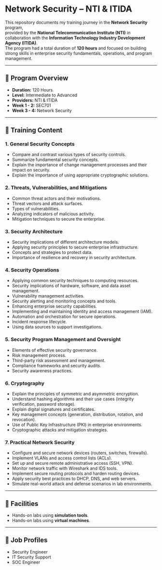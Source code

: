 # Network Security – NTI & ITIDA

This repository documents my training journey in the **Network Security** program,  
provided by the **National Telecommunication Institute (NTI)** in collaboration with the **Information Technology Industry Development Agency (ITIDA)**.  
The program had a total duration of **120 hours** and focused on building strong skills in enterprise security fundamentals, operations, and program management.

---

## 📌 Program Overview
- **Duration:** 120 Hours  
- **Level:** Intermediate to Advanced  
- **Providers:** NTI & ITIDA  
- **Week 1 - 2:** SEC701
- **Week 3 - 4:** Network Security

---

## 🔐 Training Content

### 1. General Security Concepts
- Compare and contrast various types of security controls.  
- Summarize fundamental security concepts.  
- Explain the importance of change management processes and their impact on security.  
- Explain the importance of using appropriate cryptographic solutions.  

### 2. Threats, Vulnerabilities, and Mitigations
- Common threat actors and their motivations.  
- Threat vectors and attack surfaces.  
- Types of vulnerabilities.  
- Analyzing indicators of malicious activity.  
- Mitigation techniques to secure the enterprise.  

### 3. Security Architecture
- Security implications of different architecture models.  
- Applying security principles to secure enterprise infrastructure.  
- Concepts and strategies to protect data.  
- Importance of resilience and recovery in security architecture.  

### 4. Security Operations
- Applying common security techniques to computing resources.  
- Security implications of hardware, software, and data asset management.  
- Vulnerability management activities.  
- Security alerting and monitoring concepts and tools.  
- Enhancing enterprise security capabilities.  
- Implementing and maintaining identity and access management (IAM).  
- Automation and orchestration for secure operations.  
- Incident response lifecycle.  
- Using data sources to support investigations.  

### 5. Security Program Management and Oversight
- Elements of effective security governance.  
- Risk management process.  
- Third-party risk assessment and management.  
- Compliance frameworks and security audits.  
- Security awareness practices.

### 6. Cryptography
- Explain the principles of symmetric and asymmetric encryption.  
- Understand hashing algorithms and their use cases (integrity verification, password storage).  
- Explain digital signatures and certificates.  
- Key management concepts (generation, distribution, rotation, and revocation).  
- Use of Public Key Infrastructure (PKI) in enterprise environments.  
- Cryptographic attacks and mitigation strategies.  

### 7. Practical Network Security
- Configure and secure network devices (routers, switches, firewalls).  
- Implement VLANs and access control lists (ACLs).  
- Set up and secure remote administrative access (SSH, VPN).  
- Monitor network traffic with Wireshark and IDS tools.  
- Implement secure routing protocols and harden routing devices.  
- Apply security best practices to DHCP, DNS, and web servers.  
- Simulate real-world attack and defense scenarios in lab environments.  

---

## 🧪 Facilities
- Hands-on labs using **simulation tools**.  
- Hands-on labs using **virtual machines**.  

---

## 🎯 Job Profiles
- Security Engineer  
- IT Security Support  
- SOC Engineer  
